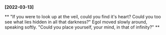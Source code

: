 **[2022-03-13]**

**
"If you were to look up at the veil, could you find it's heart? Could you too see what lies hidden in all that darkness?" Egol moved slowly around, speaking softly. "Could you place yourself, your mind, in that of infinity?"
**